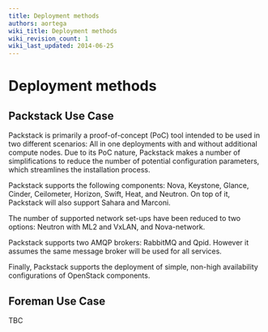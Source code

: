 ```yaml
---
title: Deployment methods
authors: aortega
wiki_title: Deployment methods
wiki_revision_count: 1
wiki_last_updated: 2014-06-25
---
```


# Deployment methods

## Packstack Use Case

Packstack is primarily a proof-of-concept (PoC) tool intended to be used in two different scenarios: All in one deployments with and without additional compute nodes. Due to its PoC nature, Packstack makes a number of simplifications to reduce the number of potential configuration parameters, which streamlines the installation process.

Packstack supports the following components: Nova, Keystone, Glance, Cinder, Ceilometer, Horizon, Swift, Heat, and Neutron. On top of it, Packstack will also support Sahara and Marconi.

The number of supported network set-ups have been reduced to two options: Neutron with ML2 and VxLAN, and Nova-network.

Packstack supports two AMQP brokers: RabbitMQ and Qpid. However it assumes the same message broker will be used for all services.

Finally, Packstack supports the deployment of simple, non-high availability configurations of OpenStack components.

## Foreman Use Case

TBC
